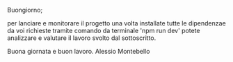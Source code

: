 Buongiorno;

per lanciare e monitorare il progetto una volta installate tutte le dipendenzae da voi richieste tramite comando da terminale 'npm run dev' potete analizzare e valutare il lavoro svolto dal sottoscritto.

Buona giornata e buon lavoro.
Alessio Montebello
